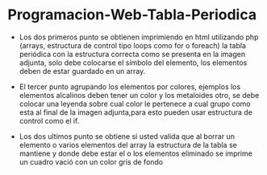 # Programacion-Web-Tabla-Periodica

* Los dos primeros punto se obtienen imprimiendo en html utilizando php (arrays, estructura de control tipo loops como for o foreach) la tabla periódica con la estructura correcta como se presenta en la imagen adjunta, solo debe colocarse el símbolo del elemento, los elementos deben de estar guardado en un array.

* El tercer punto agrupando los elementos por colores, ejemplos los elementos alcalinos deben tener un color y los metaloides otro, se debe colocar una leyenda sobre cual color le pertenece a cual grupo como esta al final de la imagen adjunta,para esto pueden usar estructura de control como el if.

* Los dos ultimos punto se obtiene si usted valida que al borrar un elemento o varios elementos del array la estructura de la tabla se mantiene y donde debe estar el o los elementos eliminado se imprime un cuadro vació con un color gris de fondo
